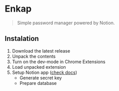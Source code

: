 # Enkap
> Simple password manager powered by Notion.

## Instalation

1) Download the latest release
2) Unpack the contents
3) Turn on the dev-mode in Chrome Extensions
4) Load unpacked extension
5) Setup Notion app ([check docs](https://developers.notion.com/docs/getting-started))
    * Generate secret key
    * Prepare database
